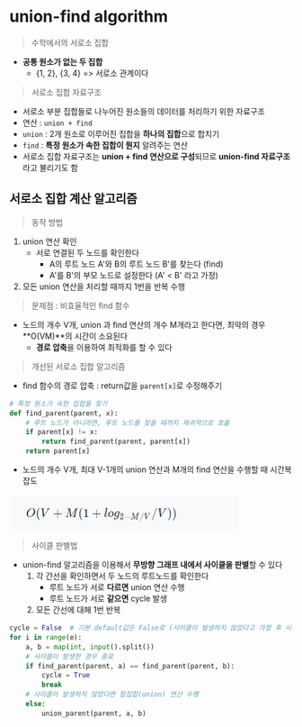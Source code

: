 # union-find algorithm

> 수학에서의 서로소 집합

* **공통 원소가 없는 두 집합**
  * {1, 2}, {3, 4} => 서로소 관계이다

> 서로소 집합 자료구조

* 서로소 부분 집합들로 나누어진 원소들의 데이터를 처리하기 위한 자료구조
* 연산 : `union + find`
* `union` : 2개 원소로 이루어진 집합을 **하나의 집합**으로 합치기
* `find` : **특정 원소가 속한 집합이 뭔지** 알려주는 연산
* 서로소 집합 자료구조는 **union + find 연산으로 구성**되므로 **union-find 자료구조**라고 불리기도 함



## 서로소 집합 계산 알고리즘

> 동작 방법

1. union 연산 확인
   * 서로 연결된 두 노드를 확인한다
     * A의 루트 노드 A'와 B의 루트 노드 B'를 찾는다 (find)
     * A'를 B'의 부모 노드로 설정한다 (A' < B' 라고 가정)
2. 모든 union 연산을 처리할 때까지 1번을 반복 수행



> 문제점 : 비효율적인 find 함수

* 노드의 개수 V개, union 과 find 연산의 개수 M개라고 한다면, 최악의 경우 **O(VM)**의 시간이 소요된다
  * **경로 압축**을 이용하여 최적화를 할 수 있다

> 개선된 서로소 집합 알고리즘

* find 함수의 경로 압축 : return값을 `parent[x]`로 수정해주기

```python
# 특정 원소가 속한 집합을 찾기
def find_parent(parent, x):
    # 루트 노드가 아니라면, 루트 노드를 찾을 때까지 재귀적으로 호출
    if parent[x] != x:
        return find_parent(parent, parent[x])
    return parent[x]
```

* 노드의 개수 V개, 최대 V-1개의 union 연산과 M개의 find 연산을 수행할 때 시간복잡도

![image-20220413105409219](union-find.assets/image-20220413105409219.png)

> 사이클 판별법

* union-find 알고리즘을 이용해서 **무방향 그래프 내에서 사이클을 판별**할 수 있다
  1. 각 간선을 확인하면서 두 노드의 루트노드를 확인한다
     * 루트 노드가 서로 **다르면** union 연산 수행
     * 루트 노드가 서로 **같으면** cycle 발생
  2. 모든 간선에 대해 1번 반복

```python
cycle = False  # 기본 default값은 False로 (사이클이 발생하지 않았다고 가정 후 시작)
for i in range(e):
    a, b = map(int, input().split())
    # 사이클이 발생한 경우 종료
    if find_parent(parent, a) == find_parent(parent, b):
        cycle = True
        break
    # 사이클이 발생하지 않았다면 합집합(union) 연산 수행
    else:
        union_parent(parent, a, b)
```

